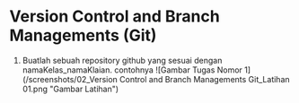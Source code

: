 # Version Control and Branch Managements (Git)

1. Buatlah sebuah repository github yang sesuai dengan namaKelas_namaKlaian. contohnya
![Gambar Tugas Nomor 1](/screenshots/02_Version Control and Branch Managements Git_Latihan 01.png "Gambar Latihan")

